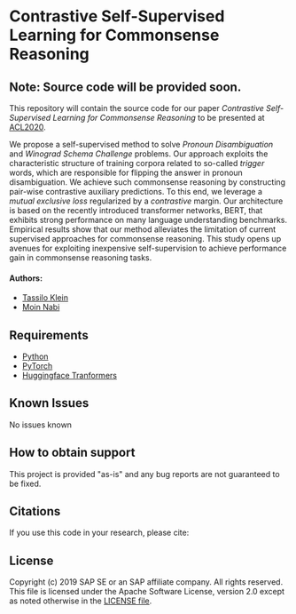 
# Contrastive Self-Supervised Learning for Commonsense Reasoning

## Note: Source code will be provided soon.
 
This repository will contain the source code for our paper *Contrastive Self-Supervised Learning for Commonsense Reasoning* to be presented at  [ACL2020]( https://acl2020.org/).
 
We propose a self-supervised method to solve *Pronoun Disambiguation* and *Winograd Schema Challenge* problems.
Our approach exploits the characteristic structure of training corpora related to so-called *trigger* words, which are responsible for flipping the answer in pronoun disambiguation. 
We achieve such commonsense reasoning by constructing pair-wise contrastive auxiliary predictions. To this end, we leverage a *mutual exclusive loss* regularized by a *contrastive* margin.
Our architecture is based on the recently introduced transformer networks, BERT, that exhibits strong performance on many language understanding benchmarks. Empirical results show that our method alleviates the limitation of current supervised approaches for commonsense reasoning. This study opens up avenues for exploiting inexpensive self-supervision to achieve performance gain in commonsense reasoning tasks.

#### Authors:
 - [Tassilo Klein](https://tjklein.github.io/)
 - [Moin Nabi](https://moinnabi.github.io/)

## Requirements
- [Python](https://www.python.org/)
- [PyTorch](https://pytorch.org/)
- [Huggingface Tranformers](https://github.com/huggingface/transformers)

## Known Issues
No issues known


## How to obtain support
This project is provided "as-is" and any bug reports are not guaranteed to be fixed.


## Citations
If you use this code in your research,
please cite:


## License
Copyright (c) 2019 SAP SE or an SAP affiliate company. All rights reserved. This file is licensed under the Apache Software License, version 2.0 except as noted otherwise in the [LICENSE file](LICENSE).
